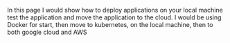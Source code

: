 In this page I would show how to deploy applications on your local machine test the application and move the application to the cloud. I would be using Docker for start, then move to kubernetes, on the local machine, then to both google cloud and AWS
